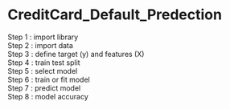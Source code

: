 # CreditCard_Default_Predection

Step 1 : import library <br>
Step 2 : import data <br>
Step 3 : define target (y) and features (X) <br>
Step 4 : train test split <br>
Step 5 : select model <br>
Step 6 : train or fit model <br>
Step 7 : predict model <br>
Step 8 : model accuracy
